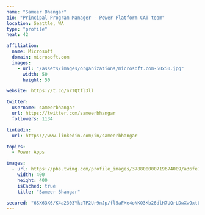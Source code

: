 ```yaml
---
name: "Sameer Bhangar"
bio: "Principal Program Manager - Power Platform CAT team"
location: Seattle, WA
type: "profile"
heat: 42

affiliation:
  name: Microsoft
  domain: microsoft.com
  images:
    - url: "/assets/images/organizations/microsoft.com-50x50.jpg"
      width: 50
      height: 50

website: https://t.co/nrTQtfl3ll

twitter:
  username: sameerbhangar
  url: https://twitter.com/sameerbhangar
  followers: 1134

linkedin:
  url: https://www.linkedin.com/in/sameerbhangar

topics:
  - Power Apps

images:
  - url: https://pbs.twimg.com/profile_images/378800000719674009/a36fe7ddfab1778b76e5793772e43798_400x400.jpeg
    width: 400
    height: 400
    isCached: true
    title: "Sameer Bhangar"

secured: "6SX63X6/K4a2303YkcTP2Ur9nJp/fl5aFXe4oNKO3Kb26dlH7UQrLDwXw9xtLpPPW/lqaKDEyw/Cd7WkGvaTbl/BnNpUDKtUx6Egi0+hBmMMmIFYhMsByYcxvVybkJDPu90/TH4EbLAsaRYEvPAkg/qui/uSZy0xogHrA4Rn9wGe8Hpi5RZlFphyYCNpW/+x7ZGbbMJZOJJWz2yL1gXdk942YwEOGSvR4TjuFcY1ZnjRGZ/rP1hFBcEgY+bjK6Nv6JCMnTh3hh1iOe4Hp3IimqoAASXCmjoF8/AQq5Ha8OeM/vA+Q9SziaoOUscYneU+wTRqG5jlh7Gl1rDoEFUJRZp6J7yw5mFIe3BbPhhZpa075xncabK56jXVCV25pqb17YHfskHLpR9+4uHRwtaSNEIDbtj+9pCBQW2AkCb8BNE=;orH0GW8LZbb/TV1TVDvrZw=="
---
```


